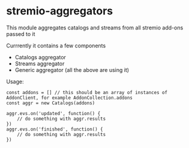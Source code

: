 # stremio-aggregators

This module aggregates catalogs and streams from all stremio add-ons passed to it

Currrently it contains a few components

* Catalogs aggregator
* Streams aggregator
* Generic aggregator (all the above are using it)

Usage:

```
const addons = [] // this should be an array of instances of AddonClient, for example AddonCollection.addons
const aggr = new Catalogs(addons)

aggr.evs.on('updated', function() {
	// do something with aggr.results
})
aggr.evs.on('finished', function() {
	// do something with aggr.results
})
```

